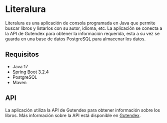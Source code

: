 # Literalura
Literalura es una aplicación de consola programada en Java que permite buscar libros y listarlos con su autor, idioma, etc. 
La aplicación se conecta a la API de Gutendex para obtener la información requerida, esta a su vez se guarda en una base de datos 
PostgreSQL para almacenar los datos.

## Requisitos
- Java 17
- Spring Boot 3.2.4
- PostgreSQL
- Maven

## API
La aplicación utiliza la API de Gutendex para obtener información sobre los libros. 
Más información sobre la API está disponible en [Gutendex](https://gutendex.com/).
